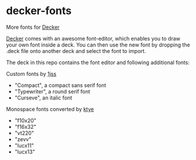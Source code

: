 # decker-fonts
 More fonts for [Decker](https://github.com/JohnEarnest/Decker)

[Decker](https://github.com/JohnEarnest/Decker) comes with an awesome font-editor, which enables you to draw your own font inside a deck. You can then use the new font by dropping the .deck file onto another deck and select the font to import.

The deck in this repo contains the font editor and following additional fonts:

Custom fonts by [1jss](https://github.com/1jss)
- "Compact", a compact sans serif font
- "Typewriter", a round serif font
- "Curseve", an italic font

Monospace fonts converted by [ktye](https://github.com/ktye) 
- "f10x20"
- "f16x32"
- "vt220"
- "zevv"
- "lucx11"
- "lucx13"
